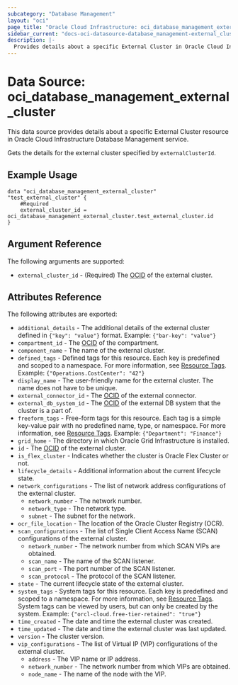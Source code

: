 ```yaml
---
subcategory: "Database Management"
layout: "oci"
page_title: "Oracle Cloud Infrastructure: oci_database_management_external_cluster"
sidebar_current: "docs-oci-datasource-database_management-external_cluster"
description: |-
  Provides details about a specific External Cluster in Oracle Cloud Infrastructure Database Management service
---
```


# Data Source: oci_database_management_external_cluster
This data source provides details about a specific External Cluster resource in Oracle Cloud Infrastructure Database Management service.

Gets the details for the external cluster specified by `externalClusterId`.


## Example Usage

```hcl
data "oci_database_management_external_cluster" "test_external_cluster" {
	#Required
	external_cluster_id = oci_database_management_external_cluster.test_external_cluster.id
}
```

## Argument Reference

The following arguments are supported:

* `external_cluster_id` - (Required) The [OCID](https://docs.cloud.oracle.com/iaas/Content/General/Concepts/identifiers.htm) of the external cluster.


## Attributes Reference

The following attributes are exported:

* `additional_details` - The additional details of the external cluster defined in `{"key": "value"}` format. Example: `{"bar-key": "value"}` 
* `compartment_id` - The [OCID](https://docs.cloud.oracle.com/iaas/Content/General/Concepts/identifiers.htm) of the compartment.
* `component_name` - The name of the external cluster.
* `defined_tags` - Defined tags for this resource. Each key is predefined and scoped to a namespace. For more information, see [Resource Tags](https://docs.cloud.oracle.com/iaas/Content/General/Concepts/resourcetags.htm). Example: `{"Operations.CostCenter": "42"}` 
* `display_name` - The user-friendly name for the external cluster. The name does not have to be unique.
* `external_connector_id` - The [OCID](https://docs.cloud.oracle.com/iaas/Content/General/Concepts/identifiers.htm) of the external connector.
* `external_db_system_id` - The [OCID](https://docs.cloud.oracle.com/iaas/Content/General/Concepts/identifiers.htm) of the external DB system that the cluster is a part of.
* `freeform_tags` - Free-form tags for this resource. Each tag is a simple key-value pair with no predefined name, type, or namespace. For more information, see [Resource Tags](https://docs.cloud.oracle.com/iaas/Content/General/Concepts/resourcetags.htm). Example: `{"Department": "Finance"}` 
* `grid_home` - The directory in which Oracle Grid Infrastructure is installed.
* `id` - The [OCID](https://docs.cloud.oracle.com/iaas/Content/General/Concepts/identifiers.htm) of the external cluster.
* `is_flex_cluster` - Indicates whether the cluster is Oracle Flex Cluster or not.
* `lifecycle_details` - Additional information about the current lifecycle state.
* `network_configurations` - The list of network address configurations of the external cluster.
	* `network_number` - The network number.
	* `network_type` - The network type.
	* `subnet` - The subnet for the network.
* `ocr_file_location` - The location of the Oracle Cluster Registry (OCR).
* `scan_configurations` - The list of Single Client Access Name (SCAN) configurations of the external cluster.
	* `network_number` - The network number from which SCAN VIPs are obtained.
	* `scan_name` - The name of the SCAN listener.
	* `scan_port` - The port number of the SCAN listener.
	* `scan_protocol` - The protocol of the SCAN listener.
* `state` - The current lifecycle state of the external cluster.
* `system_tags` - System tags for this resource. Each key is predefined and scoped to a namespace. For more information, see [Resource Tags](https://docs.cloud.oracle.com/iaas/Content/General/Concepts/resourcetags.htm). System tags can be viewed by users, but can only be created by the system.  Example: `{"orcl-cloud.free-tier-retained": "true"}` 
* `time_created` - The date and time the external cluster was created.
* `time_updated` - The date and time the external cluster was last updated.
* `version` - The cluster version.
* `vip_configurations` - The list of Virtual IP (VIP) configurations of the external cluster.
	* `address` - The VIP name or IP address.
	* `network_number` - The network number from which VIPs are obtained.
	* `node_name` - The name of the node with the VIP.

